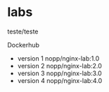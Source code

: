 # labs

teste/teste


Dockerhub

* version 1 nopp/nginx-lab:1.0
* version 2 nopp/nginx-lab:2.0
* version 3 nopp/nginx-lab:3.0
* version 4 nopp/nginx-lab:4.0
